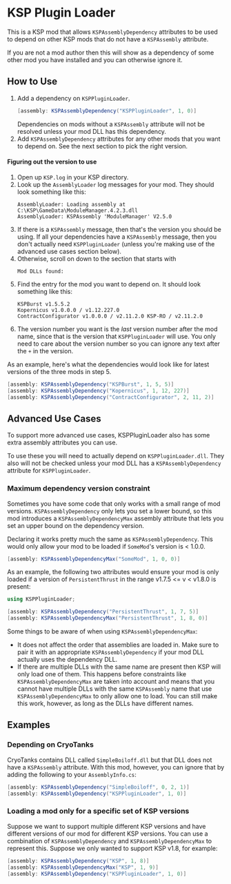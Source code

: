 # KSP Plugin Loader

This is a KSP mod that allows `KSPAssemblyDependency` attributes to be used to
depend on other KSP mods that do not have a `KSPAssembly` attribute.

If you are not a mod author then this will show as a dependency of some other
mod you have installed and you can otherwise ignore it.

## How to Use
1. Add a dependency on `KSPPluginLoader`.
   ```cs
   [assembly: KSPAssemblyDependency("KSPPluginLoader", 1, 0)]
   ```
   Dependencies on mods without a `KSPAssembly` attribute will not be resolved
   unless your mod DLL has this dependency.
2. Add `KSPAssemblyDependency` attributes for any other mods that you want to
   depend on. See the next section to pick the right version.

#### Figuring out the version to use
1. Open up `KSP.log` in your KSP directory.
2. Look up the `AssemblyLoader` log messages for your mod. They should look
   something like this:
   ```
   AssemblyLoader: Loading assembly at C:\KSP\GameData\ModuleManager.4.2.3.dll
   AssemblyLoader: KSPAssembly 'ModuleManager' V2.5.0
   ```
3. If there is a `KSPAssembly` message, then that's the version you should be
   using. If all your dependencies have a `KSPAssembly` message, then you
   don't actually need `KSPPluginLoader` (unless you're making use of the
   advanced use cases section below).
4. Otherwise, scroll on down to the section that starts with
   ```
   Mod DLLs found:
   ```
5. Find the entry for the mod you want to depend on. It should look something
   like this:
   ```
   KSPBurst v1.5.5.2
   Kopernicus v1.0.0.0 / v1.12.227.0
   ContractConfigurator v1.0.0.0 / v2.11.2.0 KSP-RO / v2.11.2.0
   ```
6. The version number you want is the _last_ version number after the mod
   name, since that is the version that `KSPPluginLoader` will use.
   You only need to care about the version number so you can ignore any text
   after the `+` in the version.


As an example, here's what the dependencies would look like for latest versions
of the three mods in step 5.
```cs
[assembly: KSPAssemblyDependency("KSPBurst", 1, 5, 5)]
[assembly: KSPAssemblyDependency("Kopernicus", 1, 12, 227)]
[assembly: KSPAssemblyDependency("ContractConfigurator", 2, 11, 2)]
```

## Advanced Use Cases
To support more advanced use cases, KSPPluginLoader also has some extra
assembly attributes you can use.

To use these you will need to actually depend on `KSPPluginLoader.dll`.
They also will not be checked unless your mod DLL has a `KSPAssemblyDependency`
attribute for `KSPPluginLoader`.

### Maximum dependency version constraint
Sometimes you have some code that only works with a small range of mod
versions. `KSPAssemblyDependency` only lets you set a lower bound, so this
mod introduces a `KSPAssemblyDependencyMax` assembly attribute that lets
you set an upper bound on the dependency version.

Declaring it works pretty much the same as `KSPAssemblyDependency`.
This would only allow your mod to be loaded if `SomeMod`'s version is
< 1.0.0.
```cs
[assembly: KSPAssemblyDependencyMax("SomeMod", 1, 0, 0)]
```

As an example, the following two attributes would ensure your mod is only
loaded if a version of `PersistentThrust` in the range v1.7.5 <= v < v1.8.0
is present:
```cs
using KSPPluginLoader;

[assembly: KSPAssemblyDependency("PersistentThrust", 1, 7, 5)]
[assembly: KSPAssemblyDependencyMax("PersistentThrust", 1, 8, 0)]
```

Some things to be aware of when using `KSPAssemblyDependencyMax`:
* It does not affect the order that assemblies are loaded in. Make sure to
  pair it with an appropriate `KSPAssemblyDependency` if your mod DLL actually
  uses the dependency DLL.
* If there are multiple DLLs with the same name are present then KSP will only
  load one of them. This happens before constraints like
  `KSPAssemblyDependencyMax` are taken into account and means that you cannot
  have multiple DLLs with the same `KSPAssembly` name that use 
  `KSPAssemblyDependencyMax` to only allow one to load. You can still make this
  work, however, as long as the DLLs have different names.

## Examples
### Depending on CryoTanks
CryoTanks contains DLL called `SimpleBoiloff.dll` but that DLL does not
have a `KSPAssembly` attribute. With this mod, however, you can ignore
that by adding the following to your `AssemblyInfo.cs`:
```cs
[assembly: KSPAssemblyDependency("SimpleBoiloff", 0, 2, 1)]
[assembly: KSPAssemblyDependency("KSPPluginLoader", 1, 0)]
```

### Loading a mod only for a specific set of KSP versions
Suppose we want to support multiple different KSP versions and have different
versions of our mod for different KSP versions. You can use a combination of
`KSPAssemblyDependency` and `KSPAssemblyDependencyMax` to represent this.
Suppose we only wanted to support KSP v1.8, for example:
```cs
[assembly: KSPAssemblyDependency("KSP", 1, 8)]
[assembly: KSPAssemblyDependencyMax("KSP", 1, 9)]
[assembly: KSPAssemblyDependency("KSPPluginLoader", 1, 0)]
```
